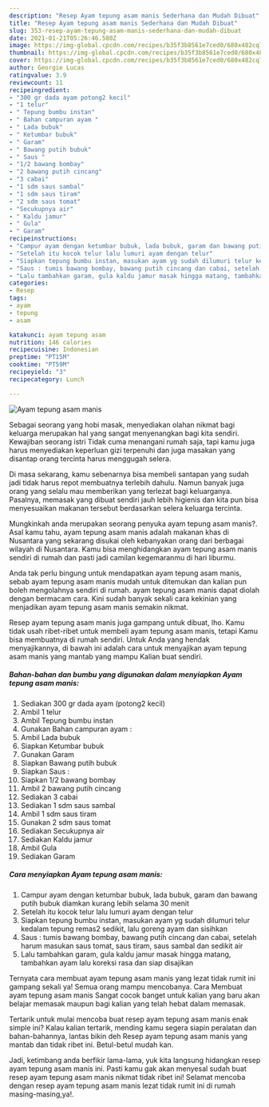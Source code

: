 ```yaml
---
description: "Resep Ayam tepung asam manis Sederhana dan Mudah Dibuat"
title: "Resep Ayam tepung asam manis Sederhana dan Mudah Dibuat"
slug: 353-resep-ayam-tepung-asam-manis-sederhana-dan-mudah-dibuat
date: 2021-01-21T05:26:46.580Z
image: https://img-global.cpcdn.com/recipes/b35f3b8561e7ced0/680x482cq70/ayam-tepung-asam-manis-foto-resep-utama.jpg
thumbnail: https://img-global.cpcdn.com/recipes/b35f3b8561e7ced0/680x482cq70/ayam-tepung-asam-manis-foto-resep-utama.jpg
cover: https://img-global.cpcdn.com/recipes/b35f3b8561e7ced0/680x482cq70/ayam-tepung-asam-manis-foto-resep-utama.jpg
author: Georgie Lucas
ratingvalue: 3.9
reviewcount: 11
recipeingredient:
- "300 gr dada ayam potong2 kecil"
- "1 telur"
- " Tepung bumbu instan"
- " Bahan campuran ayam "
- " Lada bubuk"
- " Ketumbar bubuk"
- " Garam"
- " Bawang putih bubuk"
- " Saus "
- "1/2 bawang bombay"
- "2 bawang putih cincang"
- "3 cabai"
- "1 sdm saus sambal"
- "1 sdm saus tiram"
- "2 sdm saus tomat"
- "Secukupnya air"
- " Kaldu jamur"
- " Gula"
- " Garam"
recipeinstructions:
- "Campur ayam dengan ketumbar bubuk, lada bubuk, garam dan bawang putih bubuk diamkan kurang lebih selama 30 menit"
- "Setelah itu kocok telur lalu lumuri ayam dengan telur"
- "Siapkan tepung bumbu instan, masukan ayam yg sudah dilumuri telur kedalam tepung remas2 sedikit, lalu goreng ayam dan sisihkan"
- "Saus : tumis bawang bombay, bawang putih cincang dan cabai, setelah harum masukan saus tomat, saus tiram, saus sambal dan sedikit air"
- "Lalu tambahkan garam, gula kaldu jamur masak hingga matang, tambahkan ayam lalu koreksi rasa dan siap disajikan"
categories:
- Resep
tags:
- ayam
- tepung
- asam

katakunci: ayam tepung asam 
nutrition: 146 calories
recipecuisine: Indonesian
preptime: "PT15M"
cooktime: "PT59M"
recipeyield: "3"
recipecategory: Lunch

---
```



![Ayam tepung asam manis](https://img-global.cpcdn.com/recipes/b35f3b8561e7ced0/680x482cq70/ayam-tepung-asam-manis-foto-resep-utama.jpg)

Sebagai seorang yang hobi masak, menyediakan olahan nikmat bagi keluarga merupakan hal yang sangat menyenangkan bagi kita sendiri. Kewajiban seorang istri Tidak cuma menangani rumah saja, tapi kamu juga harus menyediakan keperluan gizi terpenuhi dan juga masakan yang disantap orang tercinta harus menggugah selera.

Di masa  sekarang, kamu sebenarnya bisa membeli santapan yang sudah jadi tidak harus repot membuatnya terlebih dahulu. Namun banyak juga orang yang selalu mau memberikan yang terlezat bagi keluarganya. Pasalnya, memasak yang dibuat sendiri jauh lebih higienis dan kita pun bisa menyesuaikan makanan tersebut berdasarkan selera keluarga tercinta. 



Mungkinkah anda merupakan seorang penyuka ayam tepung asam manis?. Asal kamu tahu, ayam tepung asam manis adalah makanan khas di Nusantara yang sekarang disukai oleh kebanyakan orang dari berbagai wilayah di Nusantara. Kamu bisa menghidangkan ayam tepung asam manis sendiri di rumah dan pasti jadi camilan kegemaranmu di hari liburmu.

Anda tak perlu bingung untuk mendapatkan ayam tepung asam manis, sebab ayam tepung asam manis mudah untuk ditemukan dan kalian pun boleh mengolahnya sendiri di rumah. ayam tepung asam manis dapat diolah dengan bermacam cara. Kini sudah banyak sekali cara kekinian yang menjadikan ayam tepung asam manis semakin nikmat.

Resep ayam tepung asam manis juga gampang untuk dibuat, lho. Kamu tidak usah ribet-ribet untuk membeli ayam tepung asam manis, tetapi Kamu bisa membuatnya di rumah sendiri. Untuk Anda yang hendak menyajikannya, di bawah ini adalah cara untuk menyajikan ayam tepung asam manis yang mantab yang mampu Kalian buat sendiri.

<!--inarticleads1-->

##### Bahan-bahan dan bumbu yang digunakan dalam menyiapkan Ayam tepung asam manis:

1. Sediakan 300 gr dada ayam (potong2 kecil)
1. Ambil 1 telur
1. Ambil  Tepung bumbu instan
1. Gunakan  Bahan campuran ayam :
1. Ambil  Lada bubuk
1. Siapkan  Ketumbar bubuk
1. Gunakan  Garam
1. Siapkan  Bawang putih bubuk
1. Siapkan  Saus :
1. Siapkan 1/2 bawang bombay
1. Ambil 2 bawang putih cincang
1. Sediakan 3 cabai
1. Sediakan 1 sdm saus sambal
1. Ambil 1 sdm saus tiram
1. Gunakan 2 sdm saus tomat
1. Sediakan Secukupnya air
1. Sediakan  Kaldu jamur
1. Ambil  Gula
1. Sediakan  Garam




<!--inarticleads2-->

##### Cara menyiapkan Ayam tepung asam manis:

1. Campur ayam dengan ketumbar bubuk, lada bubuk, garam dan bawang putih bubuk diamkan kurang lebih selama 30 menit
1. Setelah itu kocok telur lalu lumuri ayam dengan telur
1. Siapkan tepung bumbu instan, masukan ayam yg sudah dilumuri telur kedalam tepung remas2 sedikit, lalu goreng ayam dan sisihkan
1. Saus : tumis bawang bombay, bawang putih cincang dan cabai, setelah harum masukan saus tomat, saus tiram, saus sambal dan sedikit air
1. Lalu tambahkan garam, gula kaldu jamur masak hingga matang, tambahkan ayam lalu koreksi rasa dan siap disajikan




Ternyata cara membuat ayam tepung asam manis yang lezat tidak rumit ini gampang sekali ya! Semua orang mampu mencobanya. Cara Membuat ayam tepung asam manis Sangat cocok banget untuk kalian yang baru akan belajar memasak maupun bagi kalian yang telah hebat dalam memasak.

Tertarik untuk mulai mencoba buat resep ayam tepung asam manis enak simple ini? Kalau kalian tertarik, mending kamu segera siapin peralatan dan bahan-bahannya, lantas bikin deh Resep ayam tepung asam manis yang mantab dan tidak ribet ini. Betul-betul mudah kan. 

Jadi, ketimbang anda berfikir lama-lama, yuk kita langsung hidangkan resep ayam tepung asam manis ini. Pasti kamu gak akan menyesal sudah buat resep ayam tepung asam manis nikmat tidak ribet ini! Selamat mencoba dengan resep ayam tepung asam manis lezat tidak rumit ini di rumah masing-masing,ya!.

